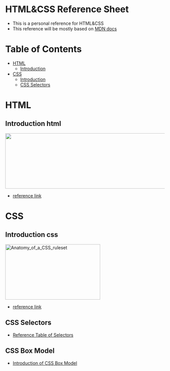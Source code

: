 # HTML&CSS Reference Sheet
* This is a personal reference for HTML&amp;CSS
* This reference will be mostly based on [MDN docs](https://developer.mozilla.org/en-US/docs/Web)

# Table of Contents
* [HTML](#html)
  * [Introduction](#introduction-html)
* [CSS](#css)
  * [Introduction](#introduction-css)
  * [CSS Selectors](#css-selectors)


# HTML
## Introduction html
<a href="https://developer.mozilla.org/en-US/docs/Learn/Getting_started_with_the_web/HTML_basics#Anatomy_of_an_HTML_element">
  <img src="https://media.prod.mdn.mozit.cloud/attachments/2014/11/14/9347/c07aa313dbdd667585430f4eca354dbd/grumpy-cat-small.png" width="550" height="175">
</a>

* [reference link](https://developer.mozilla.org/en-US/docs/Learn/Getting_started_with_the_web/HTML_basics#Anatomy_of_an_HTML_element)

# CSS
## Introduction css
<a href="https://developer.mozilla.org/en-US/docs/Learn/Getting_started_with_the_web/CSS_basics#Anatomy_of_a_CSS_ruleset">
  <img src="https://mdn.mozillademos.org/files/9461/css-declaration-small.png" alt="Anatomy_of_a_CSS_ruleset" width="300" height="175">
</a>

* [reference link](https://developer.mozilla.org/en-US/docs/Learn/Getting_started_with_the_web/CSS_basics#Anatomy_of_a_CSS_ruleset)

## CSS Selectors
* [Reference Table of Selectors](https://developer.mozilla.org/en-US/docs/Learn/CSS/Building_blocks/Selectors#Reference_table_of_selectors)

## CSS Box Model
* [Introduction of CSS Box Model](https://developer.mozilla.org/en-US/docs/Learn/Getting_started_with_the_web/CSS_basics#CSS_all_about_boxes)
